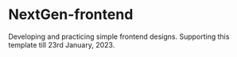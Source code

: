 # NextGen-frontend
Developing and practicing simple frontend designs. Supporting this template till 23rd January, 2023.
